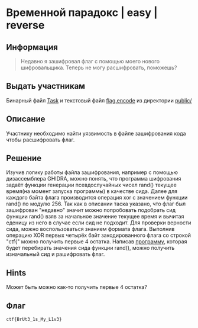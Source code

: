 # Временной парадокс | easy | reverse

## Информация
> Недавно я зашифровал флаг с помощью моего нового шифровальщика. Теперь не могу расшифровать, поможешь?

## Выдать участникам
Бинарный файл [Task](public/Task) и текстовый файл [flag.encode](public/flag.encode) из директории [public/](public/)

## Описание
Участнику необходимо найти уязвимость в файле зашифрования кода чтобы расшифровать флаг.

## Решение
Изучив логику работы файла зашифрования, например с помощью дизассемблера GHIDRA, можно понять, что программа шифрования задаёт функции генерации псевдослучайных чисел rand() текущее время(на момент запуска программы) в качестве сида. Далее для каждого байта флага производится операция xor с значением функции rand() по модулю 256. Так как в описании таска указано, что флаг был зашифрован "недавно" значит можно попробовать подобрать сид функции rand() взяв за начальное значение текущее время и вычитая еденицу из него в случае если сид не подходит. Для проверки верности сида, можно воспользоваться знанием формата флага. Выполнив операцию XOR первых четырёх байт закодированного флага со строкой "ctf{" можно получить первые 4 остатка. Написав [программу](solve/solve.cpp), которая будет перебирать значения сида функции rand(), можно получить изначальный сид и рашифровать флаг.

## Hints
Может быть можно как-то получить первые 4 остатка?

## Флаг
`ctf{BrUt3_1s_My_L1v3}`
